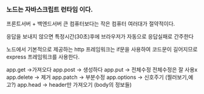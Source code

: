 ### 노드는 자바스크립트 런타임 이다.

프론트서버 + 백엔드서버  큰 컴퓨터보다는 작은 컴퓨터 여러대가 절약적이다.

응답을 보내지 않으면 특정시간(30초)후에 브라우저가 자동으로 응답실패로 간주한다

노드에서 기본적으로 제공하는 http 프레임워크는 if문을 사용하여 코드문이 길어지므로 express 프레임워크를 사용한다.

app.get ->가져오다
app.post -> 생성하다
app.put -> 전체수정 전체수정은 잘 사용x
app.delete -> 제거
app.patch -> 부분수정 
app.options -> 신호주기 (찔러보기,예고?) 
app.head -> header만 가져오기 (body의 정보들)
